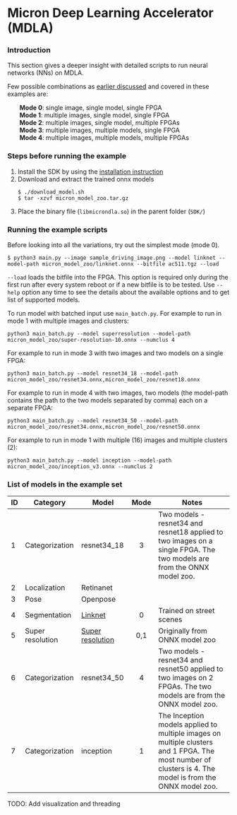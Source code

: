 # Micron Deep Learning Accelerator (MDLA)

### Introduction

This section gives a deeper insight with detailed scripts to run neural networks (NNs) on MDLA.

Few possible combinations as [earlier discussed](https://github.com/FWDNXT/SDK#5-tutorial---multiple-fpgas-and-clusters) and covered in these examples are:

&nbsp;&nbsp;&nbsp;&nbsp;&nbsp;&nbsp; **Mode 0**: single image, single model, single FPGA <br />
&nbsp;&nbsp;&nbsp;&nbsp;&nbsp;&nbsp; **Mode 1**: multiple images, single model, single FPGA <br />
&nbsp;&nbsp;&nbsp;&nbsp;&nbsp;&nbsp; **Mode 2**: multiple images, single model, multiple FPGAs <br />
&nbsp;&nbsp;&nbsp;&nbsp;&nbsp;&nbsp; **Mode 3**: multiple images, multiple models, single FPGA <br />
&nbsp;&nbsp;&nbsp;&nbsp;&nbsp;&nbsp; **Mode 4**: multiple images, multiple models, multiple FPGAs <br />

### Steps before running the example

1. Install the SDK by using the [installation instruction](https://github.com/FWDNXT/SDK#1-installation)
2. Download and extract the trained onnx models
    ```
    $ ./download_model.sh
    $ tar -xzvf micron_model_zoo.tar.gz
    ```
3. Place the binary file (`libmicrondla.so`) in the parent folder (`SDK/`)

### Running the example scripts

Before looking into all the variations, try out the simplest mode (mode 0).
```
$ python3 main.py --image sample_driving_image.png --model linknet --model-path micron_model_zoo/linknet.onnx --bitfile ac511.tgz --load
```
`--load` loads the bitfile into the FPGA.
This option is required only during the first run after every system reboot or if a new bitfile is to be tested.
Use `--help` option any time to see the details about the available options and to get list of supported models.

To run model with batched input use `main_batch.py`. 
For example to run in mode 1 with multiple images and clusters:

```
python3 main_batch.py --model superresolution --model-path micron_model_zoo/super-resolution-10.onnx --numclus 4
```
For example to run in mode 3 with two images and  two models  on a single FPGA:

```
python3 main_batch.py --model resnet34_18 --model-path micron_model_zoo/resnet34.onnx,micron_model_zoo/resnet18.onnx
```
For example to run in mode 4 with two images, two models (the model-path contains the path to the two models separated by comma) each on a separate FPGA:

```
python3 main_batch.py --model resnet34_50 --model-path micron_model_zoo/resnet34.onnx,micron_model_zoo/resnet50.onnx
```
For example to run in mode 1 with multiple (16) images and multiple clusters (2):

```
python3 main_batch.py --model inception --model-path micron_model_zoo/inception_v3.onnx --numclus 2
```


### List of models in the example set

| ID |    Category    |   Model   | Mode |           Notes          |
|----|----------------|-----------|:----:|--------------------------|
| 1  | Categorization | resnet34_18    |3      |Two models - resnet34 and resnet18 applied to two images on a single FPGA. The two models are from the  ONNX model zoo.                          |
| 2  | Localization   | Retinanet |      |                          |
| 3  | Pose           | Openpose  |      |                          |
| 4  | Segmentation   | [Linknet](Linknet/linknet.py)   |   0  | Trained on street scenes |
| 5  | Super resolution   | [Super resolution](SuperResolution/superresolution.py)   |   0,1  | Originally from ONNX model zoo |
| 6  | Categorization   | resnet34_50   |   4  |Two models - resnet34 and resnet50 applied to two images on 2 FPGAs. The two models are from the ONNX model zoo.|
| 7  | Categorization   | inception   |   1  |The Inception models applied to multiple images on multiple clusters and 1 FPGA. The most number of clusters is 4. The model is from the ONNX model zoo.|

TODO: Add visualization and threading
